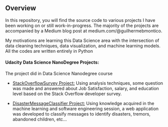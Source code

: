 ## Overview
In this repository, you will find the source code to various projects I have been working on or still work-in-progress. The majority of the projects are accompanied by a Medium blog post at medium.com/@guilhermebmontico. 

My motivations are learning this Data Science area with the intersection of data cleaning techniques, data visualization, and machine learning models. All the codes are written entirely in Python

#### Udacity Data Science NanoDegree Projects:
The project did in Data Science Nanodegree course

 - [StackOverflowSurvey Project:](https://github.com/guimontico/DataSicenceProjects/tree/master/StackOverflowSurveyEDA)
Using analysis techniques, some question was made and answered about Job Satisfaction, salary, and education level based on the Stack Overflow developer survey.

 - [DisasterMessageClassifier Project:](https://github.com/guimontico/DataSicenceProjects/tree/master/DisasterMessageClassifier)
Using knowledge acquired in the machine learning and software engineering session, a web application was developed to classify messages to identify disasters, tremors, abandoned children, etc...
